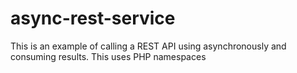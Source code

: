 # async-rest-service

This is an example of calling a REST API using asynchronously and consuming results. This uses PHP namespaces

